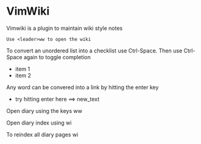 # VimWiki

Vimwiki is a plugin to maintain wiki style notes

    Use <leader>ww to open the wiki
    
To convert an unordered list into a checklist use Ctrl-Space. Then use Ctrl-Space again to toggle completion

* item 1
* item 2

Any word can be convered into a link by hitting the enter key

* try hitting enter here ==> new_text

Open diary using the keys <Leader>w<Leader>w

Open diary index using <Leader>wi

To reindex all diary pages <Leader>w<Leader>i




